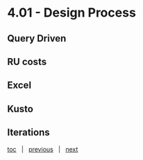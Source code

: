 # 4.01 - Design Process


## Query Driven




## RU costs




## Excel




## Kusto




## Iterations





[toc](June_2021.md) &nbsp; |  &nbsp; [previous](June_2021.md) &nbsp; | &nbsp; [next](4_02_design_considerations.md) &nbsp;
